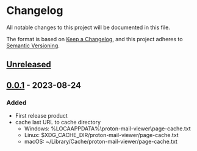 # Changelog

All notable changes to this project will be documented in this file.

The format is based on [Keep a Changelog](https://keepachangelog.com/en/1.0.0),
and this project adheres to [Semantic Versioning](https://semver.org/spec/v2.0.0.html).

## [Unreleased]

## [0.0.1] - 2023-08-24

### Added

- First release product
- cache last URL to cache directory
  - Windows: %LOCAAPPDATA%\proton-mail-viewer\page-cache.txt
  - Linux: $XDG_CACHE_DIR/proton-mail-viewer/page-cache.txt
  - macOS: ~/Library/Cache/proton-mail-viewer/page-cache.txt

[unreleased]: https://github.com/moba1/proton-mail-viewer/compare/v0.0.1...HEAD
[0.0.1]: https://github.com/moba1/proton-mail-viewer/releases/tag/v0.0.1
